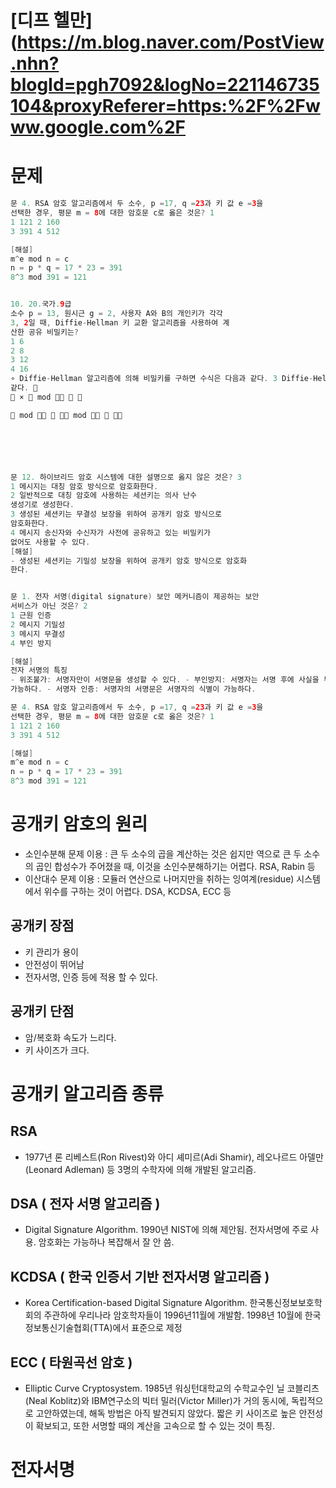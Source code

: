 # [디프 헬만](https://m.blog.naver.com/PostView.nhn?blogId=pgh7092&logNo=221146735104&proxyReferer=https:%2F%2Fwww.google.com%2F

# 문제
```java
문 4. RSA 암호 알고리즘에서 두 소수, p =17, q =23과 키 값 e =3을
선택한 경우, 평문 m = 8에 대한 암호문 c로 옳은 것은? 1
1 121 2 160
3 391 4 512

[해설]
m^e mod n = c
n = p * q = 17 * 23 = 391
8^3 mod 391 = 121


10. 20.국가.9급
소수 p = 13, 원시근 g = 2, 사용자 A와 B의 개인키가 각각
3, 2일 때, Diffie-Hellman 키 교환 알고리즘을 사용하여 계
산한 공유 비밀키는?
1 6
2 8
3 12
4 16
∘ Diffie-Hellman 알고리즘에 의해 비밀키를 구하면 수식은 다음과 같다. 3 Diffie-Hellman 알고리즘에 의해 비밀키를 구하면 다음과
같다. 
 ×  mod   

 mod    mod   






문 12. 하이브리드 암호 시스템에 대한 설명으로 옳지 않은 것은? 3
1 메시지는 대칭 암호 방식으로 암호화한다.
2 일반적으로 대칭 암호에 사용하는 세션키는 의사 난수
생성기로 생성한다.
3 생성된 세션키는 무결성 보장을 위하여 공개키 암호 방식으로
암호화한다.
4 메시지 송신자와 수신자가 사전에 공유하고 있는 비밀키가
없어도 사용할 수 있다.
[해설]
- 생성된 세션키는 기밀성 보장을 위하여 공개키 암호 방식으로 암호화
한다.


문 1. 전자 서명(digital signature) 보안 메커니즘이 제공하는 보안
서비스가 아닌 것은? 2
1 근원 인증
2 메시지 기밀성
3 메시지 무결성
4 부인 방지

[해설]
전자 서명의 특징
- 위조불가: 서명자만이 서명문을 생성할 수 있다. - 부인방지: 서명자는 서명 후에 사실을 부인할 수 없다. - 재사용 불가: 한번 서명한 서명문은 또 다른 문서에 사용할 수 없다. - 변경 불가: 내용 변경시 서명문 자체가 변경되어 변조 사실을 확인이
가능하다. - 서명자 인증: 서명자의 서명문은 서명자의 식별이 가능하다.

문 4. RSA 암호 알고리즘에서 두 소수, p =17, q =23과 키 값 e =3을
선택한 경우, 평문 m = 8에 대한 암호문 c로 옳은 것은? 1
1 121 2 160
3 391 4 512

[해설]
m^e mod n = c
n = p * q = 17 * 23 = 391
8^3 mod 391 = 121
```

# 공개키 암호의 원리
* 소인수분해 문제 이용 : 큰 두 소수의 곱을 계산하는 것은 쉽지만 역으로 큰 두 소수의 곱인 합성수가 주어졌을 때, 이것을 소인수분해하기는 어렵다. RSA, Rabin 등
* 이산대수 문제 이용 : 모듈러 연산으로 나머지만을 취하는 잉여계(residue) 시스템에서 위수를 구하는 것이 어렵다. DSA, KCDSA, ECC 등


## 공개키 장점
* 키 관리가 용이
* 안전성이 뛰어남
* 전자서명, 인증 등에 적용 할 수 있다.


## 공개키 단점
* 암/복호화 속도가 느리다.
* 키 사이즈가 크다.


# 공개키 알고리즘 종류
## RSA
* 1977년 론 리베스트(Ron Rivest)와 아디 셰미르(Adi Shamir), 레오나르드 아델만(Leonard Adleman) 등 3명의 수학자에 의해 개발된 알고리즘. 

## DSA ( 전자 서명 알고리즘 )
* Digital Signature Algorithm. 1990년 NIST에 의해 제안됨. 전자서명에 주로 사용. 암호화는 가능하나 복잡해서 잘 안 씀. 

## KCDSA ( 한국 인증서 기반 전자서명 알고리즘 )
* Korea Certification-based Digital Signature Algorithm. 한국통신정보보호학회의 주관하에 우리나라 암호학자들이 1996년11월에 개발함. 1998년 10월에 한국정보통신기술협회(TTA)에서 표준으로 제정

## ECC ( 타원곡선 암호 )
* Elliptic Curve Cryptosystem. 1985년 워싱턴대학교의 수학교수인 닐 코블리츠(Neal Koblitz)와 IBM연구소의 빅터 밀러(Victor Miller)가 거의 동시에, 독립적으로 고안하였는데, 해독 방법은 아직 발견되지 않았다. 짧은 키 사이즈로 높은 안전성이 확보되고, 또한 서명할 때의 계산을 고속으로 할 수 있는 것이 특징.


# 전자서명
